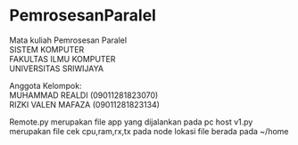 # PemrosesanParalel
Mata kuliah Pemrosesan Paralel<br/>
SISTEM KOMPUTER<br/>
FAKULTAS ILMU KOMPUTER<br/>
UNIVERSITAS SRIWIJAYA<br/>

Anggota Kelompok: <br/>
MUHAMMAD REALDI           (09011281823070)<br/>
RIZKI VALEN MAFAZA          (09011281823134)<br/>

Remote.py merupakan file app yang dijalankan pada pc host
v1.py merupakan file cek cpu,ram,rx,tx pada node lokasi file berada pada ~/home

